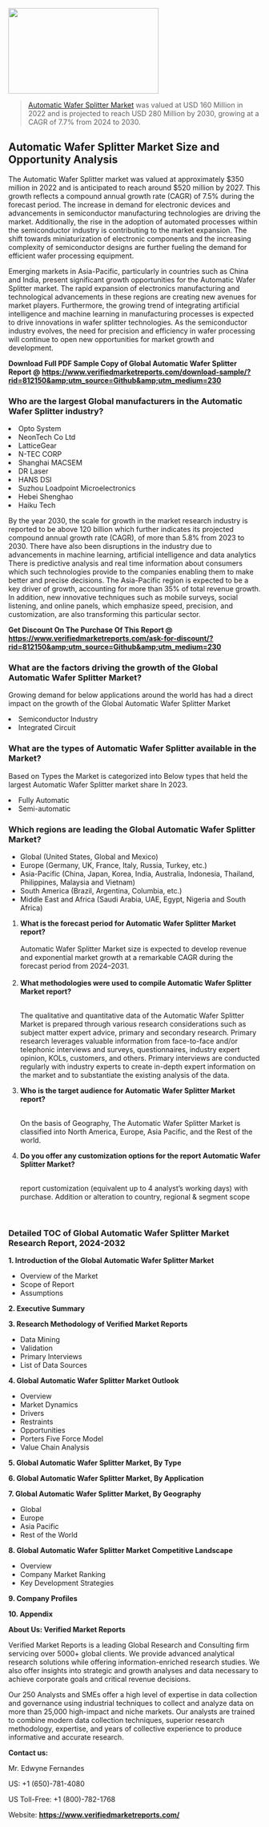 <img src="https://ffe5etoiles.com/wp-content/uploads/2024/12/MST1-300x171.png" alt="" width="300" height="171" class="alignnone size-medium wp-image-20088" /><blockquote><p><p><a href="https://www.verifiedmarketreports.com/download-sample/?rid=812150&utm_source=Github&utm_medium=230" target="_blank">Automatic Wafer Splitter Market</a> was valued at USD 160 Million in 2022 and is projected to reach USD 280 Million by 2030, growing at a CAGR of 7.7% from 2024 to 2030.</p></blockquote><p><h2>Automatic Wafer Splitter Market Size and Opportunity Analysis</h2><p>The Automatic Wafer Splitter market was valued at approximately $350 million in 2022 and is anticipated to reach around $520 million by 2027. This growth reflects a compound annual growth rate (CAGR) of 7.5% during the forecast period. The increase in demand for electronic devices and advancements in semiconductor manufacturing technologies are driving the market. Additionally, the rise in the adoption of automated processes within the semiconductor industry is contributing to the market expansion. The shift towards miniaturization of electronic components and the increasing complexity of semiconductor designs are further fueling the demand for efficient wafer processing equipment.</p><p>Emerging markets in Asia-Pacific, particularly in countries such as China and India, present significant growth opportunities for the Automatic Wafer Splitter market. The rapid expansion of electronics manufacturing and technological advancements in these regions are creating new avenues for market players. Furthermore, the growing trend of integrating artificial intelligence and machine learning in manufacturing processes is expected to drive innovations in wafer splitter technologies. As the semiconductor industry evolves, the need for precision and efficiency in wafer processing will continue to open new opportunities for market growth and development.</p></p><p class=""><strong>Download Full PDF Sample Copy of Global Automatic Wafer Splitter Report @ <a href="https://www.verifiedmarketreports.com/download-sample/?rid=812150&amp;utm_source=Github&amp;utm_medium=230" target="_blank">https://www.verifiedmarketreports.com/download-sample/?rid=812150&amp;utm_source=Github&amp;utm_medium=230</a></strong></p><h3 id="" class="">Who are the largest Global manufacturers in the Automatic Wafer Splitter industry?</h3><p><li>Opto System</li><li> NeonTech Co Ltd</li><li> LatticeGear</li><li> N-TEC CORP</li><li> Shanghai MACSEM</li><li> DR Laser</li><li> HANS DSI</li><li> Suzhou Loadpoint Microelectronics</li><li> Hebei Shenghao</li><li> Haiku Tech</li></p><div class=""><div class="" dir="" data-message-author-role="" data-message-id="" data-message-model-slug=""><div class=""><div class=""><div class=""><div class="" dir="" data-message-author-role="" data-message-id="" data-message-model-slug=""><div class=""><div class=""><p>By the year 2030, the scale for growth in the market research industry is reported to be above 120 billion which further indicates its projected compound annual growth rate (CAGR), of more than 5.8% from 2023 to 2030. There have also been disruptions in the industry due to advancements in machine learning, artificial intelligence and data analytics There is predictive analysis and real time information about consumers which such technologies provide to the companies enabling them to make better and precise decisions. The Asia-Pacific region is expected to be a key driver of growth, accounting for more than 35% of total revenue growth. In addition, new innovative techniques such as mobile surveys, social listening, and online panels, which emphasize speed, precision, and customization, are also transforming this particular sector.</p><p><strong>Get Discount On The Purchase Of This Report @&nbsp; <a href="https://www.verifiedmarketreports.com/ask-for-discount/?rid=812150&amp;utm_source=Github&amp;utm_medium=230" target="_blank">https://www.verifiedmarketreports.com/ask-for-discount/?rid=812150&amp;utm_source=Github&amp;utm_medium=230</a></strong></p></div></div></div></div></div></div></div></div><h3 id="" class="">What are the factors driving the growth of the Global Automatic Wafer Splitter Market?</h3><p id="" class="">Growing demand for below applications around the world has had a direct impact on the growth of the Global Automatic Wafer Splitter Market</p><p id="" class=""><li>Semiconductor Industry</li><li> Integrated Circuit</li></p><h3 id="" class="">What are the types of Automatic Wafer Splitter available in the Market?</h3><p id="" class="">Based on Types the Market is categorized into Below types that held the largest Automatic Wafer Splitter market share In 2023.</p><p id="" class=""><li>Fully Automatic</li><li> Semi-automatic</li></p><h3 id="" class="">Which regions are leading the Global Automatic Wafer Splitter Market?</h3><ul><li>Global (United States, Global and Mexico)</li><li>Europe (Germany, UK, France, Italy, Russia, Turkey, etc.)</li><li>Asia-Pacific (China, Japan, Korea, India, Australia, Indonesia, Thailand, Philippines, Malaysia and Vietnam)</li><li>South America (Brazil, Argentina, Columbia, etc.)</li><li>Middle East and Africa (Saudi Arabia, UAE, Egypt, Nigeria and South Africa)</li></ul><p><ol><li><strong>What is the forecast period for Automatic Wafer Splitter Market report?<br /></strong><br /><span data-sheets-root="1" data-sheets-value="{&quot;1&quot;:2,&quot;2&quot;:&quot;XXXX size is expected to develop revenue and exponential market growth at a remarkable CAGR during the forecast period from 2024&ndash;2030.&quot;}" data-sheets-userformat="{&quot;2&quot;:12674,&quot;4&quot;:{&quot;1&quot;:2,&quot;2&quot;:16776960},&quot;10&quot;:2,&quot;11&quot;:0,&quot;15&quot;:&quot;Arial&quot;,&quot;16&quot;:12}">Automatic Wafer Splitter Market size is expected to develop revenue and exponential market growth at a remarkable CAGR during the forecast period from 2024&ndash;2031.</span><br /><br /></li><li><strong>What methodologies were used to compile Automatic Wafer Splitter Market report?<br /><br /></strong><p>The qualitative and quantitative data of the&nbsp;Automatic Wafer Splitter Market is prepared through various research considerations such as subject matter expert advice, primary and secondary research. Primary research leverages valuable information from face-to-face and/or telephonic interviews and surveys, questionnaires, industry expert opinion, KOLs, customers, and others. Primary interviews are conducted regularly with industry experts to create in-depth expert information on the market and to substantiate the existing analysis of the data.&nbsp;</p></li><li><strong>Who is the target audience for Automatic Wafer Splitter Market report?<br /><br /></strong><p>On the basis of Geography, The&nbsp;Automatic Wafer Splitter Market is classified into North America, Europe, Asia Pacific, and the Rest of the world.</p></li><li><strong>Do you offer any customization options for the report Automatic Wafer Splitter Market?<br /><br /></strong><p>report customization (equivalent up to 4 analyst&rsquo;s working days) with purchase. Addition or alteration to country, regional &amp; segment scope</p><p>&nbsp;</p></li></ol></p><h3 id="" class="">Detailed TOC of Global Automatic Wafer Splitter Market Research Report, 2024-2032</h3><p id="" class=""><strong>1. Introduction of the Global Automatic Wafer Splitter Market</strong></p><ul><li>Overview of the Market</li><li>Scope of Report</li><li>Assumptions</li></ul><p id="" class=""><strong>2. Executive Summary</strong></p><p id="" class=""><strong>3. Research Methodology of&nbsp;Verified Market Reports</strong></p><ul><li>Data Mining</li><li>Validation</li><li>Primary Interviews</li><li>List of Data Sources</li></ul><p id="" class=""><strong>4. Global Automatic Wafer Splitter Market Outlook</strong></p><ul><li>Overview</li><li>Market Dynamics</li><li>Drivers</li><li>Restraints</li><li>Opportunities</li><li>Porters Five Force Model</li><li>Value Chain Analysis</li></ul><p id="" class=""><strong>5. Global Automatic Wafer Splitter Market, By&nbsp;Type</strong></p><p id="" class=""><strong>6. Global Automatic Wafer Splitter Market, By Application</strong></p><p id="" class=""><strong>7. Global Automatic Wafer Splitter Market, By Geography</strong></p><ul><li>Global</li><li>Europe</li><li>Asia Pacific</li><li>Rest of the World</li></ul><p id="" class=""><strong>8. Global Automatic Wafer Splitter Market Competitive Landscape</strong></p><ul><li>Overview</li><li>Company Market Ranking</li><li>Key Development Strategies</li></ul><p id="" class=""><strong>9. Company Profiles</strong></p><p id="" class=""><strong>10. Appendix</strong></p><p id="" class=""><strong>About Us: Verified Market Reports</strong></p><p id="" class="">Verified Market Reports is a leading Global Research and Consulting firm servicing over 5000+ global clients. We provide advanced analytical research solutions while offering information-enriched research studies. We also offer insights into strategic and growth analyses and data necessary to achieve corporate goals and critical revenue decisions.</p><p id="" class="">Our 250 Analysts and SMEs offer a high level of expertise in data collection and governance using industrial techniques to collect and analyze data on more than 25,000 high-impact and niche markets. Our analysts are trained to combine modern data collection techniques, superior research methodology, expertise, and years of collective experience to produce informative and accurate research.</p><p id="" class=""><strong>Contact us:</strong></p><p id="" class="">Mr. Edwyne Fernandes</p><p id="" class="">US: +1 (650)-781-4080</p><p id="" class="">US Toll-Free: +1 (800)-782-1768</p><p id="" class="">Website: <a target="" data-test-app-aware-link=""><strong>https://www.verifiedmarketreports.com/</strong></a></p>
